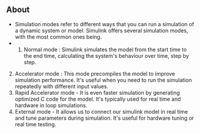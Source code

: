 ## About

- Simulation modes refer to different ways that you can run a simulation of a dynamic system or model. Simulink offers several simulation modes, with the most common ones being.
- 1. Normal mode : Simulink simulates the model from the start time to the end time, calculating the system's behaviour over time, step by step.
2. Accelerator mode : This mode precompiles the model to improve simulation performance. It's useful when you need to run the simulation repeatedly with different input values.
3. Rapid Accelerator mode - It is even faster simulation by generating optimized C code for the model. It's typically used for real time and hardware in loop simulations.
4. External mode - It allows us to connect our simulink model in real time and tune parameters during simulation. It's useful for hardware tuning or real time testing.
